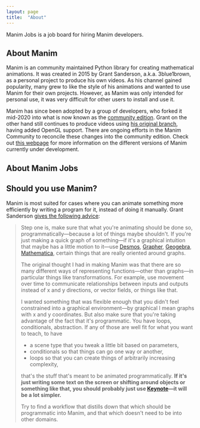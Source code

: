 ```yaml
---
layout: page
title:  "About"
---
```


Manim Jobs is a job board for hiring Manim developers.

## About Manim

Manim is an community maintained Python library for creating mathematical animations. It was created in 2015 by Grant Sanderson, a.k.a. 3blue1brown, as a personal project to produce his own videos. As his channel gained popularity, many grew to like the style of his animations and wanted to use Manim for their own projects. However, as Manim was only intended for personal use, it was very difficult for other users to install and use it.

Manim has since been adopted by a group of developers, who forked it mid-2020 into what is now known as the [community edition](https://manim.community). Grant on the other hand still continues to produce videos using [his original branch](https://3b1b.github.io/manim/), having added OpenGL support. There are ongoing efforts in the Manim Community to reconcile these changes into the community edition. Check out [this webpage](https://docs.manim.community/en/stable/installation/versions.html) for more information on the different versions of Manim currently under development.

## About Manim Jobs


## Should you use Manim?

Manim is most suited for cases where you can animate something more efficiently by writing a program for it, instead of doing it manually. Grant Sanderson [gives the following advice](https://youtu.be/ruUfqQPDdDs?t=138):

> Step one is, make sure that what you're animating should be done so, programmatically—because a lot of things maybe shouldn't. If you're just making a quick graph of something—if it's a graphical intuition that maybe has a little motion to it—use [Desmos](https://www.desmos.com/), [Grapher](https://en.wikipedia.org/wiki/Grapher), [Geogebra](https://www.geogebra.org/), [Mathematica](https://www.wolfram.com/mathematica/), certain things that are really oriented around graphs.
>
> The original thought I had in making Manim was that there are so many different ways of representing functions—other than graphs—in particular things like transformations. For example, use movement over time to communicate relationships between inputs and outputs instead of x and y directions, or vector fields, or things like that.
>
> I wanted something that was flexible enough that you didn't feel constrained into a graphical environment—by graphical I mean graphs with x and y coordinates. But also make sure that you're taking advantage of the fact that it's programmatic. You have loops, conditionals, abstraction. If any of those are well fit for what you want to teach, to have
>
> - a scene type that you tweak a little bit based on parameters,
> - conditionals so that things can go one way or another,
> - loops so that you can create things of arbitrarily increasing complexity,
>
> that's the stuff that's meant to be animated programmatically. **If it's just writing some text on the screen or shifting around objects or something like that, you should probably just use [Keynote](https://www.apple.com/keynote)—it will be a lot simpler.**
>
> Try to find a workflow that distills down that which should be programmatic into Manim, and that which doesn't need to be
> into other domains.